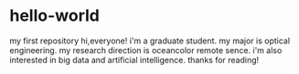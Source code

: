 # hello-world
my first repository
hi,everyone!
i'm a graduate student.
my major is optical engineering.
my research direction is oceancolor remote sence.
i'm also interested in big data and artificial intelligence.
thanks for reading!
